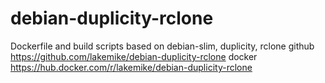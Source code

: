# debian-duplicity-rclone
Dockerfile and build scripts based on debian-slim, duplicity, rclone
github https://github.com/lakemike/debian-duplicity-rclone
docker https://hub.docker.com/r/lakemike/debian-duplicity-rclone
